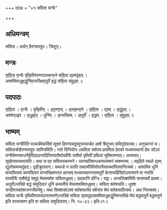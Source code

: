 +++
title = "०१ सविता यन्त्रैः"

+++
## अधिमन्त्रम्
सविता। अर्चन् हैरण्यस्तूपः। त्रिष्टुप्।

## मन्त्रः
स॒वि॒ता य॒न्त्रैः पृ॑थि॒वीम॑रम्णादस्कम्भ॒ने स॑वि॒ता द्याम॑दृंहत् ।  
अश्व॑मिवाधुक्ष॒द्धुनि॑म॒न्तरि॑क्षम॒तूर्ते॑ ब॒द्धं स॑वि॒ता स॑मु॒द्रम् ॥

## पदपाठः
स॒वि॒ता । य॒न्त्रैः । पृ॒थि॒वीम् । अ॒र॒म्णा॒त् । अ॒स्क॒म्भ॒ने । स॒वि॒ता । द्याम् । अ॒दृं॒ह॒त् ।  
अश्व॑म्ऽइव । अ॒धु॒क्ष॒त् । धुनि॑म् । अ॒न्तरि॑क्षम् । अ॒तूर्ते॑ । ब॒द्धम् । स॒वि॒ता । स॒मु॒द्रम् ॥

## भाष्यम्
सविता यन्त्रैरिति पञ्चर्चमेकविंशं सूक्तं हिरण्यस्तूपपुत्रस्यार्चत आर्षं त्रैष्टुभम् सवितृदेवत्यम्। अनुक्रान्तं च। सवितार्चन्हैरण्यस्तूपः सावित्रमिति। गतो विनियोगः॥सविता सर्वस्य प्रसविता प्रेरको मध्यमस्थानो देवः सोऽयं यन्त्रैर्यमनसाधनैर्वृष्टिप्रदानादिभिरुपायैर्वायवीयैः पाशैर्वा पृथिवीं प्रथितां भूमिमरम्णात्। अरमयत्। सुखेनावस्थापयति। तथा स एव सवितास्कम्भने। पतनप्रतिबन्धकमालम्बनं सक्म्भनम् । तद्रहिते स्थले द्याम् द्युलोकमप्यदृंहत्। दृढीक्रुतवान्। यथाधो न पतति तथात्मीयैरेवोपायैरवस्थापितवानित्यर्थः। अश्वमिव धुनिं कम्पयितव्यं कम्पयितारं वान्तरिक्षमन्तरा क्षान्तम् मध्यमस्थानगतमतुर्ते केनाप्यहिंसितेऽत्वरमाने वा नभसि वायवीयैः पाशैर्बद्धं समुद्रं मेघमयमेव सविताधुक्षत्। उदकानि दोग्धि। यद्वा। अन्तरिक्शमिति सप्तम्यर्थे प्रथमा। अतूर्तेऽन्तरिक्षे बद्धं समुदितारं धुनिं कम्पनीयं मेघमश्वमिवाधुक्षत्। सविता क्लेशयति। धुक्श सन्दीपनक्लेशजनजीवनेषु। यथा शिक्शकोऽश्वं क्लेशयत्येवं वर्षनाय मेघं क्लेशयतीत्यर्थः। अथ निरुक्तम्। सविता यन्त्रैः पृथिवीमरमयदनारम्भणेऽन्तरिक्षे सविता द्यामदृंहदश्वमिवाधुक्षद्धुनिमन्तरिक्षे मेघं बद्धमतूर्ते बद्धमतूर्ण इति वात्वरमाण इति वा सविता समुदितारम्। नि. १०-३२। इति॥१॥